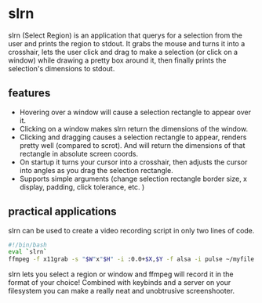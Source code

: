slrn
====

slrn (Select Region) is an application that querys for a selection from the user and prints the region to stdout. It grabs the mouse and turns it into a crosshair, lets the user click and drag to make a selection (or click on a window) while drawing a pretty box around it, then finally prints the selection's dimensions to stdout.

features
--------
* Hovering over a window will cause a selection rectangle to appear over it.
* Clicking on a window makes slrn return the dimensions of the window.
* Clicking and dragging causes a selection rectangle to appear, renders pretty well (compared to scrot). And will return the dimensions of that rectangle in absolute screen coords.
* On startup it turns your cursor into a crosshair, then adjusts the cursor into angles as you drag the selection rectangle.
* Supports simple arguments (change selection rectangle border size, x display, padding, click tolerance, etc. )

practical applications
----------------------
slrn can be used to create a video recording script in only two lines of code.
```bash
#!/bin/bash
eval `slrn`
ffmpeg -f x11grab -s "$W"x"$H" -i :0.0+$X,$Y -f alsa -i pulse ~/myfile.webm
```
slrn lets you select a region or window and ffmpeg will record it in the format of your choice!
Combined with keybinds and a server on your filesystem you can make a really neat and unobtrusive screenshooter.

